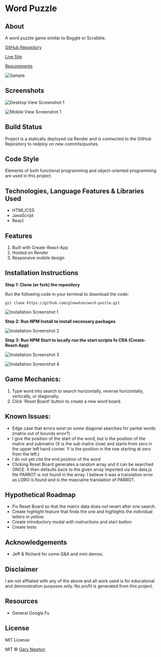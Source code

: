 # Word Puzzle

## About

A word puzzle game similar to Boggle or Scrabble.

[GitHub Repository](https://github.com/glnewton/word-puzzle)

[Live Site](https://word-puzzle-demo.onrender.com/)

[Requirements](./docs/Summary.txt)

![Sample](./docs/sampleMatrix.jpg)

## Screenshots

![Desktop View Screenshot 1](./docs/desktopView.jpg)

![Mobile View Screenshot 1](./docs/mobileView.png)

## Build Status

Project is a statically deployed via Render and is connected to the GitHub Repository to redploy on new commits/pushes.

## Code Style

Elements of both functional programming and object-oriented programming are used in this project.

## Technologies, Language Features & Libraries Used

- HTML/CSS
- JavaScript
- React

## Features

1. Built with Create-React-App
2. Hosted on Render
3. Responsive mobile design 

## Installation Instructions

**Step 1: Clone (or fork) the repository**

Run the following code in your terminal to download the code:

`git clone https://github.com/glnewton/word-puzzle.git`

![Installation Screenshot 1](./docs/installation1.jpg)

**Step 2: Run NPM Install to install necessary packages**

![Installation Screenshot 2](./docs/installation2.jpg)

**Step 3: Run NPM Start to locally run the start scripts fo CRA (Create-React-App)**

![Installation Screenshot 3](./docs/installation3.jpg)

![Installation Screenshot 4](./docs/installation4.jpg)

## Game Mechanics:

1. Type word into search to search horizontally, reverse horizontally, vertically, or diagonally.
2. Click 'Reset Board' button to create a new word board.

## Known Issues:

- Edge case that errors exist on some diagonal searches for partial words (matrix out of bounds error?).
- I give the position of the start of the word, but is the position of the matrix and submatrix (X is the sub matrix (row) and starts from zero in the upper left hand corner. Y is the position in the row starting at zero from the left.)
- I do not yet cite the end position of the word
- Clicking Reset Board generates a random array and it can be searched ONCE. It then defaults back to the given array imported via the data.js file
PARROT is not found in the array. I believe it was a translation error as LORO is found and is the masculine translation of PARROT.

## Hypothetical Roadmap

- Fix Reset Board so that the matrix data does not revert after one search.
- Create highlight feature that finds the one and highlights the individual letters in yellow.
- Create introductory modal with instructions and start button
- Create tests

## Acknowledgements

- Jeff & Richard for some Q&A and mini demos.

## Disclaimer

I am not affliated with any of the above and all work used is for educational and demonstration purposes only. No profit is generated from this project.

## Resources

- General Google Fu

## License

MIT License

MIT © [Gary Newton]()
